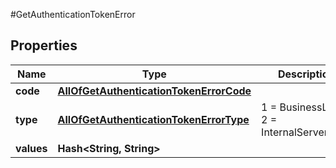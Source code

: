 #GetAuthenticationTokenError

## Properties
Name | Type | Description | Notes
------------ | ------------- | ------------- | -------------
**code** | [**AllOfGetAuthenticationTokenErrorCode**](AllOfGetAuthenticationTokenErrorCode.md) |  | [optional] 
**type** | [**AllOfGetAuthenticationTokenErrorType**](AllOfGetAuthenticationTokenErrorType.md) |   1 &#x3D; BusinessLogic  2 &#x3D; InternalServerError | [optional] 
**values** | **Hash&lt;String, String&gt;** |  | [optional] 

